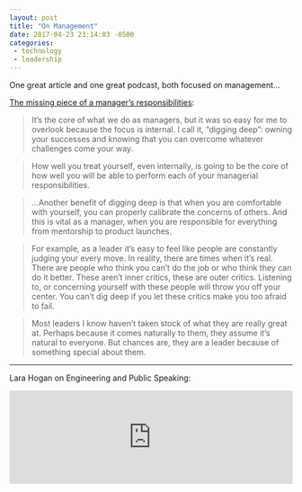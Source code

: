 ```yaml
---
layout: post
title: "On Management"
date: 2017-04-23 23:14:03 -0500
categories:
 - technology
 - leadership
---
```


One great article and one great podcast, both focused on management...

[The missing piece of a manager’s responsibilities](https://medium.com/@uicynthia/the-missing-piece-of-a-managers-responsibilities-bc64fa2678a1):

> It’s the core of what we do as managers, but it was so easy for me to overlook because the focus is internal. I call it, “digging deep”: owning your successes and knowing that you can overcome whatever challenges come your way.

> How well you treat yourself, even internally, is going to be the core of how well you will be able to perform each of your managerial responsibilities.

> ...Another benefit of digging deep is that when you are comfortable with yourself, you can properly calibrate the concerns of others. And this is vital as a manager, when you are responsible for everything from mentorship to product launches.

> For example, as a leader it’s easy to feel like people are constantly judging your every move. In reality, there are times when it’s real. There are people who think you can’t do the job or who think they can do it better. These aren’t inner critics, these are outer critics. Listening to, or concerning yourself with these people will throw you off your center. You can’t dig deep if you let these critics make you too afraid to fail.

> Most leaders I know haven’t taken stock of what they are really great at. Perhaps because it comes naturally to them, they assume it’s natural to everyone. But chances are, they are a leader because of something special about them.

---

Lara Hogan on Engineering and Public Speaking:

<iframe width="100%" height="166" scrolling="no" frameborder="no" src="https://w.soundcloud.com/player/?url=https%3A//api.soundcloud.com/tracks/308782175&amp;color=ff5500"></iframe>
